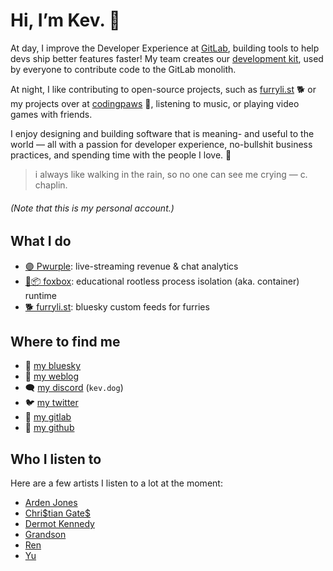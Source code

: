 # Hi, I’m Kev. 👋

At day, I improve the Developer Experience at [GitLab](https://about.gitlab.com), building tools to help devs ship better features faster! My team creates our [development kit](https://gitlab.com/gitlab-org/gitlab-development-kit), used by everyone to contribute code to the GitLab monolith.

At night, I like contributing to open-source projects, such as [furryli.st](https://github.com/strideynet/bsky-furry-feed) 🐕 or my projects over at [codingpaws](https://gitlab.com/codingpaws) 🐾, listening to music, or playing video games with friends.

I enjoy designing and building software that is meaning- and useful to the world — all with a passion for developer experience, no-bullshit business practices, and spending time with the people I love. 🩷

<!--private-->

> i always like walking in the rain, so no one can see me crying — c. chaplin.

###### (Note that this is my personal account.)

<!--/private-->

## What I do <!--work:outside of work/work-->

- [🟣 Pwurple](https://gitlab.com/codingpaws/pwurple/): live-streaming revenue & chat analytics
- [🦊📦 foxbox](https://github.com/codingpa-ws/foxbox): educational rootless process isolation (aka. container) runtime
- [🐕 furryli.st](https://github.com/strideynet/bsky-furry-feed): bluesky custom feeds for furries

## Where to find me

- 🦋 [my bluesky](https://bsky.app/profile/codingpa.ws)
- 🐾 [my weblog](https://codingpa.ws)
- 🗨 [my discord](https://discord.com/users/216472541148086272) (`kev.dog`)
- 🐦 [my twitter](https://twitter.com/kevslashnull/)
- 🦊 [my gitlab](https://gitlab.com/KevSlashNull)
- 🐙 [my github](https://github.com/KevSlashNull)
<!--work:- 👔 [my linkedin](https://www.linkedin.com/in/kev-k/)/work-->

## Who I listen to

Here are a few artists I listen to a lot at the moment:

- [Arden Jones](https://genius.com/artists/Arden-jones)
- [Chri\$tian Gate\$](https://genius.com/artists/Chri-tian-gate)
- [Dermot Kennedy](https://genius.com/artists/Dermot-kennedy)
- [Grandson](https://genius.com/artists/Grandson)
- [Ren](https://genius.com/artists/Ren)
- [Yu](https://genius.com/artists/Yu)

<!--work:

---
Note: This file is auto-generated from my personal repo at [KevSlashNull/KevSlashNull](https://gitlab.com/KevSlashNull/KevSlashNull).
/work-->

<!--
**KevSlashNull/KevSlashNull** is a ✨ _special_ ✨ repository because its `README.md` (this file) appears on your GitHub profile.

Here are some ideas to get you started:

- 🔭 I’m currently working on ...
- 🌱 I’m currently learning ...
- 👯 I’m looking to collaborate on ...
- 🤔 I’m looking for help with ...
- 💬 Ask me about ...
- 📫 How to reach me: ...
- 😄 Pronouns: ...
- ⚡ Fun fact: ...
-->
